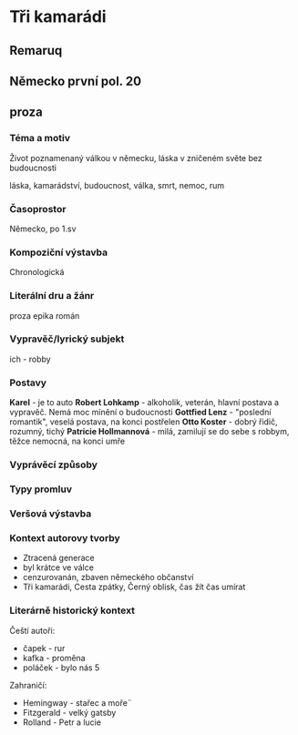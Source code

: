 # Tři kamarádi
## Remaruq
## Německo první pol. 20
## proza

### Téma a motiv
Život poznamenaný válkou v německu, láska v zničeném světe bez budoucnosti

láska, kamarádství, budoucnost, válka, smrt, nemoc, rum
### Časoprostor
Německo, po 1.sv
### Kompoziční výstavba
Chronologická
### Literální dru a žánr
proza epika román
### Vypravěč/lyrický subjekt
ich - robby
### Postavy
**Karel** - je to auto
**Robert Lohkamp** - alkoholik, veterán, hlavní postava a vypravěč. Nemá moc mínění o budoucnosti
**Gottfied Lenz** - "poslední romantik", veselá postava, na konci postřelen
**Otto Koster** - dobrý řidič, rozumný, tichý
**Patricie Hollmannová** - milá, zamilují se do sebe s robbym, těžce nemocná, na konci umře
### Vyprávěcí způsoby

### Typy promluv

### Veršová výstavba

### Kontext autorovy tvorby
* Ztracená generace
* byl krátce ve válce
* cenzurovanán, zbaven německého občanství
* Tři kamarádi, Cesta zpátky, Černý oblisk, čas žít čas umírat
### Literárně historický kontext
Čeští autoři:
* čapek - rur
* kafka - proměna
* poláček - bylo nás 5

Zahraničí:
* Hemingway - stařec a moře¨
* Fitzgerald - velký gatsby
* Rolland - Petr a lucie
